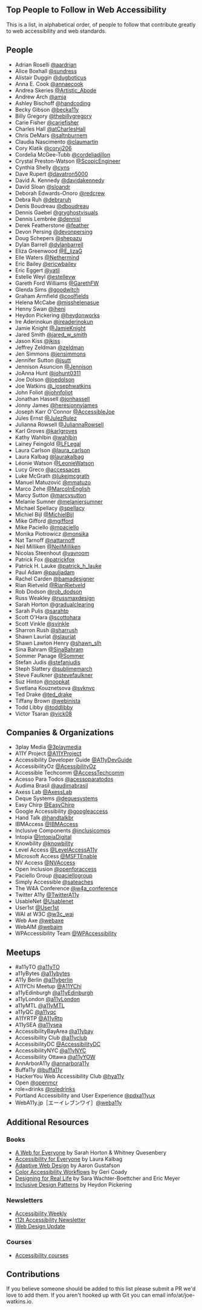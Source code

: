 ## Top People to Follow in Web Accessibility

This is a list, in alphabetical order, of people to follow that contribute greatly to web accessibility and web standards.

## People

- Adrian Roselli [@aardrian](https://twitter.com/aardrian)
- Alice Boxhall [@sundress](https://twitter.com/sundress)
- Alistair Duggin [@dugboticus](https://twitter.com/dugboticus)
- Anna E. Cook [@annaecook](https://twitter.com/annaecook)
- Andrea Skeries [@Artistic_Abode](https://twitter.com/Artistic_Abode)
- Andrew Arch [@amja](https://twitter.com/amja)
- Ashley Bischoff [@handcoding](https://twitter.com/handcoding)
- Becky Gibson [@becka11y](https://twitter.com/becka11y)
- Billy Gregory [@thebillygregory](https://twitter.com/thebillygregory)
- Carie Fisher [@cariefisher](https://twitter.com/cariefisher)
- Charles Hall [@atCharlesHall](https://twitter.com/atCharlesHall)
- Chris DeMars [@saltnburnem](https://twitter.com/saltnburnem)
- Claudia Nascimento [@claumartin](https://twitter.com/claumartin)
- Cory Klatik [@coryj206](https://twitter.com/coryj206)
- Cordelia McGee-Tubb [@cordeliadillon](https://twitter.com/cordeliadillon)
- Crystal Preston-Watson [@ScopicEngineer](https://twitter.com/scopicengineer)
- Cynthia Shelly [@cyns](https://twitter.com/cyns)
- Dave Rupert [@davatron5000](https://twitter.com/davatron5000)
- David A. Kennedy [@davidakennedy](https://twitter.com/davidakennedy)
- David Sloan [@sloandr](https://twitter.com/sloandr)
- Deborah Edwards-Onoro [@redcrew](https://twitter.com/redcrew)
- Debra Ruh [@debraruh](https://twitter.com/debraruh)
- Denis Boudreau [@dboudreau](https://twitter.com/dboudreau)
- Dennis Gaebel [@gryghostvisuals](https://twitter.com/gryghostvisuals)
- Dennis Lembrée [@dennisl](https://twitter.com/dennisl)
- Derek Featherstone [@feather](https://twitter.com/feather)
- Devon Persing [@devonpersing](https://twitter.com/devonpersing)
- Doug Schepers [@shepazu](https://twitter.com/shepazu)
- Dylan Barrell [@dylanbarrell](https://twitter.com/dylanbarrell)
- Eliza Greenwood [@E_lizaG](https://twitter.com/E_lizaG)
- Elle Waters [@Nethermind](https://twitter.com/Nethermind)
- Eric Bailey [@ericwbailey](https://twitter.com/ericwbailey)
- Eric Eggert [@yatil](https://twitter.com/yatil)
- Estelle Weyl [@estellevw](https://twitter.com/estellevw)
- Gareth Ford Williams [@GarethFW](https://twitter.com/GarethFW)
- Glenda Sims [@goodwitch](https://twitter.com/goodwitch)
- Graham Armfield [@coolfields](https://twitter.com/coolfields)
- Helena McCabe [@misshelenasue](https://twitter.com/misshelenasue)
- Henny Swan [@iheni](https://twitter.com/iheni)
- Heydon Pickering [@heydonworks](https://twitter.com/heydonworks)
- Ire Aderinokun [@ireaderinokun](https://twitter.com/ireaderinokun)
- Jamie Knight [@JamieKnight](https://twitter.com/JamieKnight)
- Jared Smith [@jared_w_smith](https://twitter.com/jared_w_smith)
- Jason Kiss [@jkiss](https://twitter.com/jkiss)
- Jeffrey Zeldman [@zeldman](https://twitter.com/zeldman)
- Jen Simmons [@jensimmons](https://twitter.com/jensimmons)
- Jennifer Sutton [@jsutt](https://twitter.com/jsutt)
- Jennison Asuncion [@Jennison](https://twitter.com/Jennison)
- JoAnna Hunt [@johunt0311](https://twitter.com/johunt0311)
- Joe Dolson [@joedolson](https://twitter.com/joedolson)
- Joe Watkins [@_josephwatkins](https://twitter.com/_josephwatkins)
- John Foliot [@johnfoliot](https://twitter.com/johnfoliot)
- Jonathan Hassell [@jonhassell](https://twitter.com/jonhassell)
- Jonny James [@heresjonnyjames](https://twitter.com/heresjonnyjames)
- Joseph Karr O'Connor [@AccessibleJoe](https://twitter.com/AccessibleJoe)
- Jules Ernst [@JulezRulez](https://twitter.com/JulezRulez)
- Julianna Rowsell [@JuliannaRowsell](https://twitter.com/JuliannaRowsell)
- Karl Groves [@karlgroves](https://twitter.com/karlgroves)
- Kathy Wahlbin [@wahlbin](https://twitter.com/wahlbin)
- Lainey Feingold [@LFLegal](https://twitter.com/LFLegal)
- Laura Carlson [@laura_carlson](https://twitter.com/laura_carlson)
- Laura Kalbag [@laurakalbag](https://twitter.com/laurakalbag)
- Léonie Watson [@LeonieWatson](https://twitter.com/LeonieWatson)
- Lucy Greco [@accessaces](https://twitter.com/accessaces)
- Luke McGrath [@lukejmcgrath](https://twitter.com/lukejmcgrath)
- Manuel Matuzović [@mmatuzo](https://twitter.com/mmatuzo)
- Marco Zehe [@MarcoInEnglish](https://twitter.com/MarcoInEnglish)
- Marcy Sutton [@marcysutton](https://twitter.com/marcysutton)
- Melanie Sumner [@melaniersumner](https://twitter.com/melaniersumner)
- Michael Spellacy [@spellacy](https://twitter.com/spellacy)
- Michiel Bijl [@MichielBijl](https://twitter.com/MichielBijl)
- Mike Gifford [@mgifford](https://twitter.com/mgifford)
- Mike Paciello [@mpaciello](https://twitter.com/mpaciello)
- Monika Piotrowicz [@monsika](https://twitter.com/monsika)
- Nat Tarnoff [@nattarnoff](https://twitter.com/nattarnoff)
- Neil Milliken [@NeilMilliken](https://twitter.com/NeilMilliken)
- Nicolas Steenhout [@vavroom](https://twitter.com/vavroom)
- Patrick Fox [@patrickfox](https://twitter.com/patrickfox)
- Patrick H. Lauke [@patrick_h_lauke](https://twitter.com/patrick_h_lauke)
- Paul Adam [@pauljadam](https://twitter.com/pauljadam)
- Rachel Carden [@bamadesigner](https://twitter.com/bamadesigner)
- Rian Rietveld [@RianRietveld](https://twitter.com/RianRietveld)
- Rob Dodson [@rob_dodson](https://twitter.com/rob_dodson)
- Russ Weakley [@russmaxdesign](https://twitter.com/russmaxdesign)
- Sarah Horton [@gradualclearing](https://twitter.com/gradualclearing)
- Sarah Pulis [@sarahtp](https://twitter.com/sarahtp)
- Scott O'Hara [@scottohara](https://twitter.com/scottohara)
- Scott Vinkle [@svinkle](https://twitter.com/svinkle)
- Sharron Rush [@sharrush](https://twitter.com/sharrush)
- Shawn Lauriat [@slauriat](https://twitter.com/slauriat)
- Shawn Lawton Henry [@shawn_slh](https://twitter.com/shawn_slh)
- Sina Bahram [@SinaBahram](https://twitter.com/SinaBahram)
- Sommer Panage [@Sommer](https://twitter.com/Sommer)
- Stefan Judis [@stefanjudis](https://twitter.com/stefanjudis)
- Steph Slattery [@sublimemarch](https://twitter.com/sublimemarch)
- Steve Faulkner [@stevefaulkner](https://twitter.com/stevefaulkner)
- Suz Hinton [@noopkat](https://twitter.com/noopkat)
- Svetlana Kouznetsova [@svknyc](https://twitter.com/svknyc)
- Ted Drake [@ted_drake](https://twitter.com/ted_drake)
- Tiffany Brown [@webinista](https://twitter.com/webinista)
- Todd Libby [@toddlibby](https://twitter.com/toddlibby)
- Victor Tsaran [@vick08](https://twitter.com/vick08)

## Companies & Organizations

- 3play Media [@3playmedia](https://twitter.com/3playmedia)
- A11Y Project [@A11YProject](https://twitter.com/A11YProject)
- Accessibility Developer Guide [@A11yDevGuide](https://twitter.com/A11yDevGuide)
- AccessibilityOz [@AcessibilityOz](https://twitter.com/accessibilityoz)
- Accessible Techcomm [@AccessTechcomm](https://twitter.com/AccessTechcomm)
- Acesso Para Todos [@acessoparatodos](https://www.instagram.com/acessoparatodos/?hl=pt-br)
- Audima Brasil [@audimabrasil](https://www.instagram.com/audimabrasil/?hl=pt-br)
- Axess Lab [@AxessLab](https://twitter.com/AxessLab)
- Deque Systems [@dequesystems](https://twitter.com/dequesystems)
- Easy Chirp [@EasyChirp](https://twitter.com/EasyChirp)
- Google Accessibility [@googleaccess](https://twitter.com/googleaccess)
- Hand Talk [@handtalkbr](https://www.instagram.com/handtalkbr/)
- IBMAccess [@IBMAccess](https://twitter.com/IBMAccess)
- Inclusive Components [@inclusicomps](https://twitter.com/inclusicomps)
- Intopia [@IntopiaDigital](https://twitter.com/Intopiadigital)
- Knowbility [@knowbility](https://twitter.com/knowbility)
- Level Access [@LevelAccessA11y](https://twitter.com/LevelAccessA11y)
- Microsoft Access [@MSFTEnable](https://twitter.com/MSFTEnable)
- NV Access [@NVAccess](https://twitter.com/NVAccess)
- Open Inclusion [@openforaccess](https://twitter.com/openforaccess)
- Paciello Group [@paciellogroup](https://twitter.com/paciellogroup)
- Simply Accessible [@sateaches](https://twitter.com/sateaches)
- The W4A Conference [@w4a_conference](https://twitter.com/w4a_conference)
- Twitter A11y [@TwitterA11y](https://twitter.com/TwitterA11y)
- UsableNet [@Usablenet](https://twitter.com/Usablenet)
- User1st [@User1st](https://twitter.com/user1st)
- WAI at W3C [@w3c_wai](https://twitter.com/w3c_wai)
- Web Axe [@webaxe](https://twitter.com/webaxe)
- WebAIM [@webaim](https://twitter.com/webaim)
- WPAccessibility Team [@WPAccessibility](https://twitter.com/WPAccessibility)

## Meetups

- #a11yTO [@a11yTO](https://twitter.com/a11yTO)
- a11yBytes [@a11ybytes](https://twitter.com/a11ybytes)
- A11y Berlin [@a11yberlin](https://twitter.com/a11yberlin)
- A11YChi Meetup [@A11YChi](https://twitter.com/A11YChi)
- a11yEdinburgh [@a11yEdinburgh](https://twitter.com/a11yedinburgh/)
- a11yLondon [@a11yLondon](https://twitter.com/a11yLondon)
- a11yMTL [@a11yMTL](https://twitter.com/a11yMTL)
- a11yQC [@a11yqc](https://twitter.com/a11yqc/)
- A11YRTP [@A11yRtp](https://twitter.com/A11yRtp)
- A11ySEA [@a11ysea](https://twitter.com/a11ysea)
- AccessibilityBayArea [@a11ybay](https://twitter.com/a11ybay)
- Accessibility Club [@a11yclub](https://twitter.com/a11yclub)
- AccessibilityDC [@AccessibilityDC](https://twitter.com/AccessibilityDC)
- AccessibilityNYC [@a11yNYC](https://twitter.com/a11yNYC)
- Accessibility Ottawa [@a11yYOW](https://twitter.com/a11yYOW)
- AnnArborA11y [@annarbora11y](https://twitter.com/annarbora11y)
- Buffa11y [@buffa11y](https://twitter.com/buffa11y)
- HackerYou Web Accessibility Club [@hya11y](https://twitter.com/hya11y)
- Open [@openmcr](https://twitter.com/openmcr)
- role=drinks [@roledrinks](https://twitter.com/roledrinks)
- Portland Accessibility and User Experience [@pdxa11yux](https://twitter.com/pdxa11yux)
- WebA11y.jp［エーイレブンワイ］[@weba11y](https://twitter.com/weba11y)

## Additional Resources

### Books

- [A Web for Everyone](http://rosenfeldmedia.com/books/a-web-for-everyone) by Sarah Horton & Whitney Quesenbery
- [Accessibility for Everyone](https://abookapart.com/products/accessibility-for-everyone) by Laura Kalbag
- [Adaptive Web Design](https://adaptivewebdesign.info) by Aaron Gustafson
- [Color Accessibility Workflows](https://abookapart.com/products/color-accessibility-workflows) by Geri Coady
- [Designing for Real Life](https://abookapart.com/products/design-for-real-life) by Sara Wachter-Boettcher and Eric Meyer
- [Inclusive Design Patterns](https://shop.smashingmagazine.com/products/inclusive-design-patterns) by Heydon Pickering

### Newsletters
- [Accessibility Weekly](http://a11yweekly.com/)
- [t12t Accessibility Newsletter](http://t12t.se/accessibility-newsletter/)
- [Web Design Update](http://www.d.umn.edu/itss/training/online/webdesign/webdev_listserv.html#subscribe)

### Courses
- [Accessibility courses](https://github.com/mgifford/a11y-courses)

## Contributions
If you believe someone should be added to this list please submit a PR we'd love to add them. If you aren't hooked up with Git you can email info/at/joe-watkins.io.
